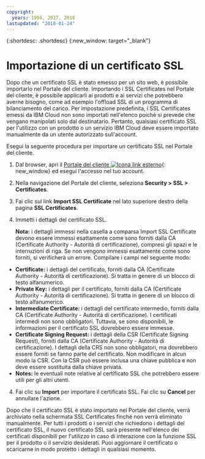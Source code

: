 ```yaml
---
copyright:
  years: 1994, 2017, 2018
lastupdated: "2018-01-24"
---
```


{:shortdesc: .shortdesc}
{:new_window: target="_blank"}

# Importazione di un certificato SSL

Dopo che un certificato SSL è stato emesso per un sito web, è possibile importarlo nel Portale del cliente. Importando i SSL Certificates nel Portale del cliente, è possibile applicarli ai prodotti e ai servizi che potrebbero averne bisogno, come ad esempio l'offload SSL di un programma di bilanciamento del carico. Per impostazione predefinita, i SSL Certificates emessi da IBM Cloud non sono importati nell'elenco poiché si prevede che vengano manipolati solo dal destinatario. Pertanto, qualsiasi certificato SSL per l'utilizzo con un prodotto o un servizio IBM Cloud deve essere importato manualmente da un utente autorizzato sull'account.

Esegui la seguente procedura per importare un certificato SSL nel Portale del cliente.

1. Dal browser, apri il [Portale del cliente ![Icona link esterno](../../icons/launch-glyph.svg "Icona link esterno")](https://control.softlayer.com/){: new_window} ed esegui l'accesso nel tuo account.
2. Nella navigazione del Portale del cliente, seleziona **Security > SSL > Certificates**.
3. Fai clic sul link **Import SSL Certificate** nel lato superiore destro della pagina **SSL Certificates**.
2. Immetti i dettagli del certificato SSL. 

	**Nota:** i dettagli immessi nella casella a comparsa Import SSL Certificate devono essere immessi esattamente come sono forniti dalla CA (Certificate Authority - Autorità di certificazione), compresi gli spazi e le interruzioni di riga. Se non vengono immessi esattamente come sono forniti, si verificherà un errore. Compilare i campi nel seguente modo:
  - **Certificate:**  i dettagli del certificato, forniti dalla CA (Certificate Authority - Autorità di certificazione). Si tratta in genere di un blocco di testo alfanumerico.
  - **Private Key:** i dettagli per il certificato, forniti dalla CA (Certificate Authority - Autorità di certificazione). Si tratta in genere di un blocco di testo alfanumerico.
  - **Intermediate Certificate:** i dettagli del certificato intermedio, forniti dalla CA (Certificate Authority - Autorità di certificazione). I certificati intermedi non sono obbligatori. Tuttavia, se sono disponibili, le informazioni per il certificato SSL dovrebbero essere immesse.
  - **Certificate Signing Request:** i dettagli della CSR (Certificate Signing Request), forniti dalla CA (Certificate Authority - Autorità di certificazione). I dettagli della CRS non sono obbligatori, ma dovrebbero essere forniti se fanno parte del certificato. Non modificare in alcun modo la CSR. Con la CSR può essere inclusa una chiave pubblica e non deve essere sostituita dalla chiave privata.
  - **Notes:** le eventuali note relative al certificato SSL che potrebbero essere utili per gli altri utenti.
4. Fai clic su **Import** per importare il certificato SSL. Fai clic su **Cancel** per annullare l'azione.

Dopo che il certificato SSL è stato importato nel Portale del cliente, verrà archiviato nella schermata SSL Certificates finché non verrà eliminato manualmente. Per tutti i prodotti o i servizi che richiedono i dettagli del certificato SSL, il nuovo certificato SSL sarà presente nell'elenco dei certificati disponibili per l'utilizzo in caso di interazione con la funzione SSL per il prodotto o il servizio desiderati. Puoi aggiornare il certificato o scaricarne in modo protetto i dettagli in qualsiasi momento.
